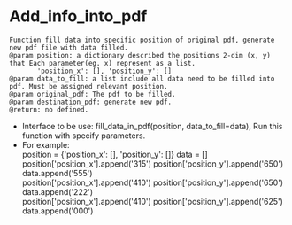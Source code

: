 # Add_info_into_pdf

    Function fill data into specific position of original pdf, generate new pdf file with data filled.
    @param position: a dictionary described the positions 2-dim (x, y) that Each parameter(eg. x) represent as a list.
           'position_x': [], 'position_y': []
    @param data_to_fill: a list include all data need to be filled into pdf. Must be assigned relevant position.
    @param original_pdf: The pdf to be filled.
    @param destination_pdf: generate new pdf.
    @return: no defined.

* Interface to be use: fill_data_in_pdf(position, data_to_fill=data), Run this function with specify parameters.
* For example:  
    position = {'position_x': [], 'position_y': []}
    data = []    
    position['position_x'].append('315')
    position['position_y'].append('650')   
    data.append('555')  
    position['position_x'].append('410')
    position['position_y'].append('650')  
    data.append('222')  
    position['position_x'].append('410')
    position['position_y'].append('625')  
    data.append('000')